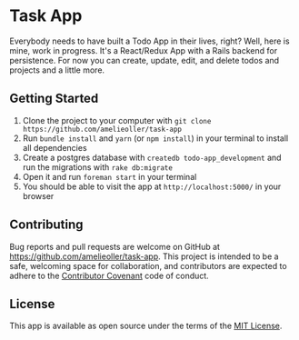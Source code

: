 # Task App
Everybody needs to have built a Todo App in their lives, right? Well, here is mine, work in progress. It's a React/Redux App with a Rails backend for persistence. For now you can create, update, edit, and delete todos and projects and a little more.

## Getting Started
1. Clone the project to your computer with `git clone https://github.com/amelieoller/task-app`
2. Run `bundle install` and `yarn` (or `npm install`) in your terminal to install all dependencies
3. Create a postgres database with `createdb todo-app_development` and run the migrations with `rake db:migrate`
4. Open it and run `foreman start` in your terminal
5. You should be able to visit the app at `http://localhost:5000/` in your browser

## Contributing
Bug reports and pull requests are welcome on GitHub at https://github.com/amelieoller/task-app. This project is intended to be a safe, welcoming space for collaboration, and contributors are expected to adhere to the [Contributor Covenant](http://contributor-covenant.org) code of conduct.

## License
This app is available as open source under the terms of the [MIT License](http://opensource.org/licenses/MIT).
